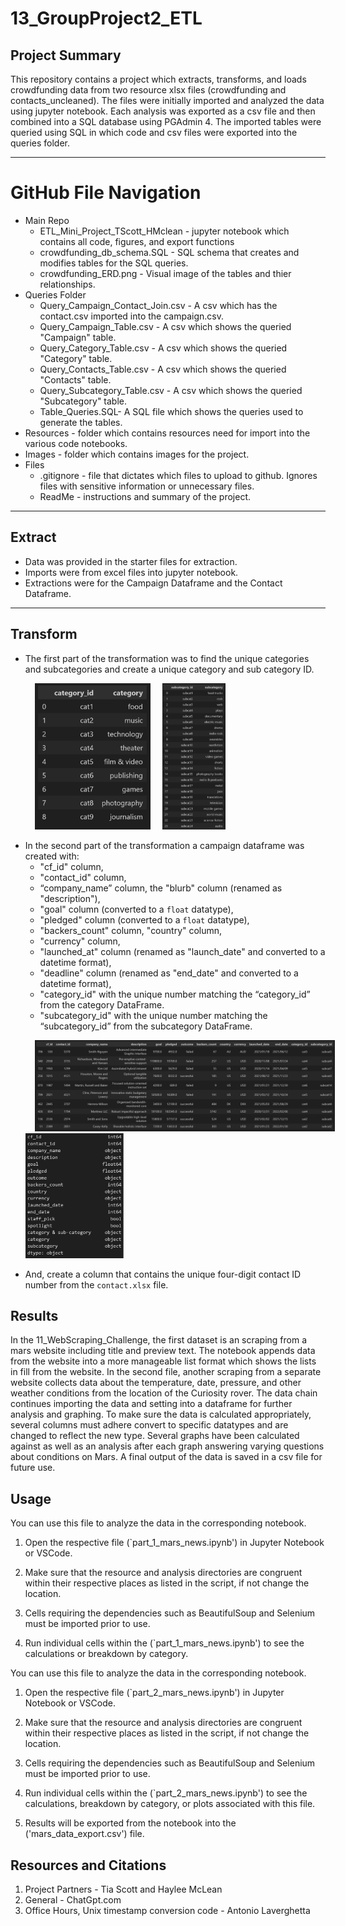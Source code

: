 # 13_GroupProject2_ETL
## Project Summary

This repository contains a project which extracts, transforms, and loads crowdfunding data from two resource xlsx files (crowdfunding and contacts_uncleaned). The files were initially imported and analyzed the data using jupyter notebook. Each analysis was exported as a csv file and then combined into a SQL database using PGAdmin 4. The imported tables were queried using SQL in which code and csv files were exported into the queries folder. 

---
# GitHub File Navigation
  * Main Repo
      * ETL_Mini_Project_TScott_HMclean - jupyter notebook which contains all code, figures, and export functions
      * crowdfunding_db_schema.SQL - SQL schema that creates and modifies tables for the SQL queries.
      * crowdfunding_ERD.png - Visual image of the tables and thier relationships. 
  * Queries Folder
      * Query_Campaign_Contact_Join.csv - A csv which has the contact.csv imported into the campaign.csv.
      * Query_Campaign_Table.csv - A csv which shows the queried "Campaign" table. 
      * Query_Category_Table.csv - A csv which shows the queried "Category" table.
      * Query_Contacts_Table.csv - A csv which shows the queried "Contacts" table.
      * Query_Subcategory_Table.csv - A csv which shows the queried "Subcategory" table.
      * Table_Queries.SQL- A SQL file which shows the queries used to generate the tables.
  * Resources - folder which contains resources need for import into the various code notebooks.
  * Images - folder which contains images for the project.
  * Files
      * .gitignore - file that dictates which files to upload to github. Ignores files with sensitive information or unnecessary files. 
      * ReadMe - instructions and summary of the project.

---
## Extract
  * Data was provided in the starter files for extraction.
  * Imports were from excel files into jupyter notebook.
  * Extractions were for the Campaign Dataframe and the Contact Dataframe.

---
## Transform
  * The first part of the transformation was to find the unique categories and subcategories and create a unique category and sub category ID.
    <p align="left">
    <img src="https://github.com/tiascott01/13_GroupProject2_ETL/blob/main/Images/category.png" width="185", hspace="15">
    <img src="https://github.com/tiascott01/13_GroupProject2_ETL/blob/main/Images/subcategory.png" width="101">
    </p>
  * In the second part of the transformation a campaign dataframe was created with:
       * "cf_id" column,
       * "contact_id" column,
       * “company_name” column, the "blurb" column (renamed as "description"),
       * "goal" column (converted to a `float` datatype),
       * "pledged" column (converted to a `float` datatype),
       * "backers_count" column, "country" column,
       * "currency" column,
       * "launched_at" column (renamed as "launch_date" and converted to a datetime format),
       * "deadline" column (renamed as "end_date" and converted to a datetime format),
       * "category_id" with the unique number matching the “category_id” from the category DataFrame.
       * "subcategory_id" with the unique number matching the “subcategory_id” from the subcategory DataFrame.
    <p align="left">
    <img src="https://github.com/tiascott01/13_GroupProject2_ETL/blob/main/Images/campaign.png" width="650", hspace="15">
    <img src="https://github.com/tiascott01/13_GroupProject2_ETL/blob/main/Images/campaign_datatypes.png" width="157">
    </p>

- And, create a column that contains the unique four-digit contact ID number from the `contact.xlsx` file.




## Results

In the 11_WebScraping_Challenge, the first dataset is an scraping from a mars website including title and preview text. The notebook appends data from the website into a more manageable list format which shows the lists in fill from the website. In the second file, another scraping from a separate website collects data about the temperature, date, pressure, and other weather conditions from the location of the Curiosity rover. The data chain continues importing the data and setting into a dataframe for further analysis and graphing. To make sure the data is calculated appropriately, several columns must adhere convert to specific datatypes and are changed to reflect the new type. Several graphs have been calculated against as well as an analysis after each graph answering varying questions about conditions on Mars. A final output of the data is saved in a csv file for future use.

## Usage

You can use this file to analyze the data in the corresponding notebook.

1. Open the respective file (`part_1_mars_news.ipynb') in Jupyter Notebook or VSCode.

2. Make sure that the resource and analysis directories are congruent within their respective places as listed in the script, if not change the location.
   
3. Cells requiring the dependencies such as BeautifulSoup and Selenium must be imported prior to use.

5. Run individual cells within the (`part_1_mars_news.ipynb') to see the calculations or breakdown by category.





You can use this file to analyze the data in the corresponding notebook.

1. Open the respective file (`part_2_mars_news.ipynb') in Jupyter Notebook or VSCode.

2. Make sure that the resource and analysis directories are congruent within their respective places as listed in the script, if not change the location.
   
3. Cells requiring the dependencies such as BeautifulSoup and Selenium must be imported prior to use.

5. Run individual cells within the (`part_2_mars_news.ipynb') to see the calculations, breakdown by category, or plots associated with this file.

7. Results will be exported from the notebook into the ('mars_data_export.csv') file.



## Resources and Citations

1. Project Partners - Tia Scott and Haylee McLean
2. General - ChatGpt.com
3. Office Hours, Unix timestamp conversion code - Antonio Laverghetta
